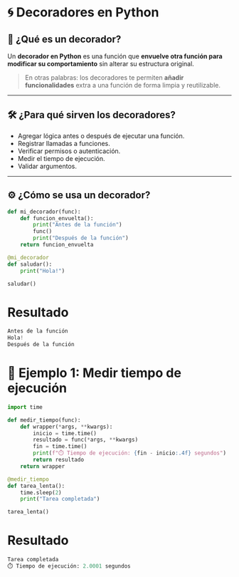 # 🌀 Decoradores en Python

## 📘 ¿Qué es un decorador?

Un **decorador en Python** es una función que **envuelve otra función para modificar su comportamiento** sin alterar su estructura original.

> En otras palabras: los decoradores te permiten **añadir funcionalidades** extra a una función de forma limpia y reutilizable.

---

## 🛠️ ¿Para qué sirven los decoradores?

- Agregar lógica antes o después de ejecutar una función.
- Registrar llamadas a funciones.
- Verificar permisos o autenticación.
- Medir el tiempo de ejecución.
- Validar argumentos.

---

## ⚙️ ¿Cómo se usa un decorador?

```python
def mi_decorador(func):
    def funcion_envuelta():
        print("Antes de la función")
        func()
        print("Después de la función")
    return funcion_envuelta

@mi_decorador
def saludar():
    print("Hola!")

saludar()
```
# Resultado 

```python
Antes de la función
Hola!
Después de la función
```

# 🧪 Ejemplo 1: Medir tiempo de ejecución

```python
import time

def medir_tiempo(func):
    def wrapper(*args, **kwargs):
        inicio = time.time()
        resultado = func(*args, **kwargs)
        fin = time.time()
        print(f"⏱️ Tiempo de ejecución: {fin - inicio:.4f} segundos")
        return resultado
    return wrapper

@medir_tiempo
def tarea_lenta():
    time.sleep(2)
    print("Tarea completada")

tarea_lenta()
```

# Resultado

```python
Tarea completada
⏱️ Tiempo de ejecución: 2.0001 segundos
```
